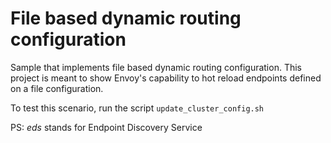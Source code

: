 # File based dynamic routing configuration

Sample that implements file based dynamic routing configuration. This project is meant to show Envoy's capability to hot reload endpoints defined on a file configuration.

To test this scenario, run the script `update_cluster_config.sh`

PS: _eds_ stands for Endpoint Discovery Service

